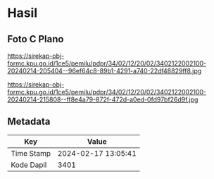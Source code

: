 # Hasil

## Foto C Plano

https://sirekap-obj-formc.kpu.go.id/1ce5/pemilu/pdpr/34/02/12/20/02/3402122002100-20240214-205404--96ef64c8-89b1-4291-a740-22df48829ff8.jpg

https://sirekap-obj-formc.kpu.go.id/1ce5/pemilu/pdpr/34/02/12/20/02/3402122002100-20240214-215808--ff8e4a79-872f-472d-a0ed-0fd97bf26d9f.jpg


## Metadata

| Key        | Value               |
| ---------- | ------------------- |
| Time Stamp | 2024-02-17 13:05:41 |
| Kode Dapil | 3401                |




